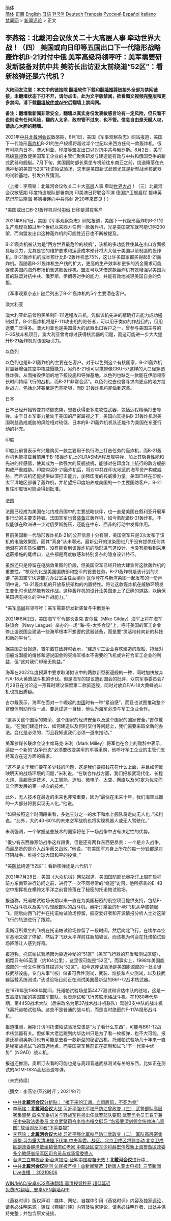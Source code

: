  <!-- 面包屑导航 --> <div class="breadcrumb"><!-- GTranslate: https://gtranslate.io/ -->  <div class="switcher notranslate">  <div class="selected">  <a href="#" onclick="return false;"> 简体</a>  </div>  <div class="option">  <a href="https://www.bannedbook.org" onclick="doGTranslate('zh-CN|zh-CN');jQuery('div.switcher div.selected a').html(jQuery(this).html());return false;" title="简体中文" class="nturl selected"> 简体</a>  <a href="https://www.bannedbook.org/zh-tw/" onclick="doGTranslate('zh-CN|zh-TW');jQuery('div.switcher div.selected a').html(jQuery(this).html());return false;" title="繁體中文" class="nturl"> 正體</a>  <a href="https://www.bannedbook.org/en/" onclick="doGTranslate('zh-CN|en');jQuery('div.switcher div.selected a').html(jQuery(this).html());return false;" title="English" class="nturl"> English</a>  <a href="https://www.bannedbook.org/ja/" onclick="doGTranslate('zh-CN|ja');jQuery('div.switcher div.selected a').html(jQuery(this).html());return false;" title="日本語" class="nturl"> 日語</a>  <a href="https://www.bannedbook.org/ko/" onclick="doGTranslate('zh-CN|ko');jQuery('div.switcher div.selected a').html(jQuery(this).html());return false;" title="한국어" class="nturl"> 한국어</a>  <a href="https://www.bannedbook.org/de/" onclick="doGTranslate('zh-CN|de');jQuery('div.switcher div.selected a').html(jQuery(this).html());return false;" title="Deutsch" class="nturl"> Deutsch</a>  <a href="https://www.bannedbook.org/fr/" onclick="doGTranslate('zh-CN|fr');jQuery('div.switcher div.selected a').html(jQuery(this).html());return false;" title="Français" class="nturl"> Français</a>  <a href="https://www.bannedbook.org/ru/" onclick="doGTranslate('zh-CN|ru');jQuery('div.switcher div.selected a').html(jQuery(this).html());return false;" title="Русский" class="nturl"> Русский</a>  <a href="https://www.bannedbook.org/es/" onclick="doGTranslate('zh-CN|es');jQuery('div.switcher div.selected a').html(jQuery(this).html());return false;" title="Español" class="nturl"> Español</a>  <a href="https://www.bannedbook.org/it/" onclick="doGTranslate('zh-CN|it');jQuery('div.switcher div.selected a').html(jQuery(this).html());return false;" title="Italiano" class="nturl"> Italiano</a>  </div>  </div>      <div class='breadcrumb-sub'><!-- Breadcrumb NavXT 6.3.0 --> <a href="https://www.bannedbook.org/" class="home">禁闻网</a> &gt; <a href="https://www.bannedbook.org/bnews/comments/" class="category">新闻评论</a> &gt; 正文</div></div><h2>李燕铭：北戴河会议攸关二十大高层人事 牵动世界大战！（四） 美国或向日印等五国出口下一代隐形战略轰炸机B-21对付中俄 美军高级将领呼吁：美军需要研发新装备对抗中共 美防长出访亚太前绕道“52区”：看新核弹还是六代机？</h2> <p class="notice"><b>大陆网友注意：本文中的链接除 <a href="https://github.com/bannedbook/fanqiang" >翻墙</a>软件下载和<a href="https://github.com/killgcd/justmysocks/blob/master/README.md">翻墙推荐</a>链接外全部为禁网链接，未翻墙状态下打不开，请勿点击。此为文字版禁闻，欲看图文视频完整版和更多禁闻，请下载<a href="https://github.com/bannedbook/fanqiang">翻墙软件或APP</a>后翻墙上禁闻网。</p><p>备注：翻墙看新闻非常安全，翻墙以真实身份发表敏感言论有一定风险，但只看不说则没有任何风险，翻的人太多，政府管不过来，也不管。信息自由是天赋人权，请放心大胆的翻墙。</b></p>  <div class="entry"> <p></p> <p>2021年<a href="https://www.bannedbook.org/bnews/tag/%e4%b8%ad%e5%85%b1/" class="st_tag internal_tag" rel="tag" title="标签 中共 下的日志">中共</a><a href="https://www.bannedbook.org/bnews/tag/%e5%8c%97%e6%88%b4%e6%b2%b3%e4%bc%9a%e8%ae%ae/" class="st_tag internal_tag" rel="tag" title="标签 北戴河会议 下的日志">北戴河会议</a>敏感期&#65292;8月1日&#65292;美国&#12298;军事观察杂志&#12299;网站报道&#65292;美国下一代隐形<a href="https://www.bannedbook.org/bnews/tag/%e8%bd%b0%e7%82%b8%e6%9c%ba/" class="st_tag internal_tag" rel="tag" title="标签 轰炸机 下的日志">轰炸机</a>B-21的生产规模将超过半个世纪以来西方任何一款轰炸机&#65292;很有可能向日本&#12289;澳大利亚&#12289;印度等盟友出口以对抗中共与俄罗斯&#12290;8月2日&#65292;<a href="https://www.bannedbook.org/bnews/tag/%e7%be%8e%e5%86%9b/" class="st_tag internal_tag" rel="tag" title="标签 美军 下的日志">美军</a>高级<a href="https://www.bannedbook.org/bnews/tag/%E5%B0%86%E9%A2%86/" class="st_tag internal_tag" rel="tag" title="标签 将领 下的日志">将领</a>敦促美国军工企业的主管们聚焦研发与建造能有效与中共和俄国竞争的新式武器和舰艇&#12290;7月下旬&#65292;美国国防部长乘坐专机前往东南亚之前&#65292;绕道降落在充满神秘的美国&#8220;52区&#8221;托诺帕试验场&#65292;这里是美国新式武器尤其是新型战术核武器的试验基地&#65292;引发外界猜测&#12290; </p> <p>&#65288;上接&#65306;李燕铭&#65306;北戴河会议攸关二十大<span class='wp_keywordlink_affiliate'><a href="https://www.bannedbook.org/bnews/ccpdope/" title="中共高层内幕" target="_blank">高层</a></span>人事 牵动<a href="https://www.bannedbook.org/bnews/tag/%E4%B8%96%E7%95%8C%E5%A4%A7%E6%88%98/" class="st_tag internal_tag" rel="tag" title="标签 世界大战 下的日志">世界大战</a>&#65281;&#65288;三&#65289;北戴河会议敏感期 印度特遣舰队部署南海 印美澳日将联合军演 德国护卫舰启程 接棒英航母前进南海 英德接连向中共亮剑 近20年来首见&#65281;&#65289;</p> <p>   *美国或出口B-21轰炸机对付<a href="https://www.bannedbook.org/bnews/tag/%E4%B8%AD%E4%BF%84/" class="st_tag internal_tag" rel="tag" title="标签 中俄 下的日志">中俄</a> 日印是潜在客户</p> <p>2021年8月1日&#65292;美国&#12298;军事观察杂志&#12299;网站报道&#65292;美国下一代隐形轰炸机B-21的生产规模将超过半个世纪以来西方任何一款轰炸机&#65292;光是美国空军就可能订购200架&#65292;而向盟友出口这种轰炸机的可能性近日也不断被提及&#12290;</p> <p>B-21轰炸机被认为是&#8220;西方世界最危险的战机&#8221;&#65292;该机的多功能性使其在出口方面极具吸引力&#65292;尤其是它的维护要求和运营成本预计将大大低于美国以前制造的轰炸机&#12290;B-21轰炸机的成本预计比B-2轰炸机低75%&#65292;这让许多国家都买得起B-21轰炸机&#12290;而随着B-21轰炸机生产线的扩大&#65292;更高的生产效率和更多的资金需求可能促使美国向海外市场销售这款轰炸机&#65292;盟友可以凭借这款轰炸机有效增强以美国为首的联盟对抗中共&#12289;俄罗斯&#12289;伊朗等对手的能力&#65292;并能有效地减轻美国自身的负担&#12290;</p> <p>&#12298;军事观察杂志&#12299;随后列出了B-21轰炸机的5个主要潜在客户&#12290;</p> <p>   澳大利亚</p> <p>澳大利亚此前曾购买美制F-111远程攻击机&#65292;凭借该机先进的精确打击能力成功遏制对手&#12290;B-21轰炸机将是F-111攻击机的继任者&#65292;可以用于类似的作战目的&#65292;但用途要广泛得多&#12290;澳大利亚也是美国最大的武器出口客户之一&#65292;曾参与美国主导的F-35战斗机项目&#12290;澳大利亚曾考虑过获得核武器的问题&#65292;而这可能进一步大大提升B-21轰炸机对该国吸引力&#12290;</p> <p>以色列</p>  <p>以色列也是B-21轰炸机的主要在在客户&#12290;对于以色列这个有核国家&#65292;B-21轰炸机将显著增强其空中核威慑能力&#65292;另外B-21也可以携带像GBU-57这样的大口径穿透性炸弹&#65292;从而摧毁伊朗的地下核设施和导弹基地&#12290;以色列也缺乏一款能在伊朗领空长时间持续飞行的战机&#65292;而B-21&#8220;非常合适&#8221;&#12290;以色列过去也曾寻求向更远的地方投射战力&#65292;包括北非甚至是巴基斯坦&#65292;而B-21轰炸机将能做到这些&#12290;</p> <p>日本</p> <p>日本已经开始转变其防御态势&#65292;想要获得更多进攻性武器&#65292;包括远程精确打击导弹&#12290;由于日本军事力量处于美国的严密监视之下&#65292;美国向其提供B-21轰炸机对美国利益造成威胁的风险相对较低&#65292;日本的B-21轰炸机机队还能作为美国在东亚行动的补充&#12290;</p> <p>   印度</p> <p>印度此前曾表示有兴趣购买一款主要用于执行海上打击任务的轰炸机&#65292;而B-21轰炸机也能搭载目前用于B-1B轰炸机上的LRASM远程反舰导弹&#65292;加上其隐身性能和先进的传感器&#65292;使其成为一款强大的反舰战机&#65292;能够对在印度洋上航行的敌方舰船构成严重威胁&#12290;印度购买B-21轰炸机后&#65292;将对中共在印太地区的海军资产构成威胁&#65292;而且该机还能提供纵深打击能力&#65292;加强印度的核威慑力量&#12290;美国已经在印度-太平洋地区部署了轰炸机&#65292;并希望把印度培养成美国的一个主要国防客户&#65292;B-21售往印度很可能会得到批准&#12290;<br />&nbsp;<br />法国</p> <p>法国已经成为美国在北约成员国中的主要战略伙伴&#65292;也一直是美国在叙利亚开展军事行动的主要支持者&#12290;法国空军也曾<a href="https://www.bannedbook.org/bnews/tag/%E8%A3%85%E5%A4%87/" class="st_tag internal_tag" rel="tag" title="标签 装备 下的日志">装备</a>过轰炸机&#65292;如今若配备B-21轰炸机&#65292;不仅能够在欧洲进一步对俄罗斯施压&#65292;还能在中东&#12289;西非的行动中发挥作用&#12290; </p> <p>目前美国新一代隐形轰炸机B-21的公开信息十分有限&#65292;美国空军只是3次发布了该机的电脑效果图&#65292;而其&#8220;真身&#8221;从未曝光&#12290;最新公开的渲染图也几乎没有提供任何其他潜在的实质性细节&#65292;没有能看到该轰炸机的隐形进气道设计&#65292;也没有能看到采用遮蔽措施的尾喷口&#65292;这些都是高度敏感和特别复杂的隐身设计特征&#12290;</p> <p>虽然还只是停留在电脑效果图的阶段&#65292;但美国空军已经开始大肆宣传这款轰炸机的重要性&#12290;&#8220;核现代化是美国国防部和空军的首要任务&#65292;B-21轰炸机是该计划的关键&#65292;&#8221;美国空军快速能力办公室主任兰德尔&#183;瓦尔登在与新渲染图一起发布的一份声明中说&#12290;&#8220;B-21轰炸机的开放系统架构的内置特性&#12290;将让这款轰炸机在威胁环境发生变化时也依然能有效作战&#12290;这种轰炸机的设计让美国走上了正确的道路&#65292;以确保美国拥有持久的空中作战能力&#12290;&#8221;</p> <p>   *美军<a href="https://www.bannedbook.org/bnews/tag/%E9%AB%98%E5%B1%82/" class="st_tag internal_tag" rel="tag" title="标签 高层 下的日志">高层</a>将领呼吁&#65306;美军需要研发新装备与中俄竞争</p> <p>2021年8月2日&#65292;美国海军军令部长麦克&#8729;吉尔戴&#65288;Mike Gilday&#65289;海军上将在海军联谊会&#65288;Navy League&#65289;举办的一场&#8220;海-空-太空会议&#8221;上&#65292;呼吁美国的军工企业停止游说国会建造一些海军根本不想要的武器装备&#65292;而是要&#8220;灵活地转向新的科技和新的平台&#8221;&#12290;</p>  <p>据美国之音报道&#65292;吉尔戴在致辞时表示&#65292;&#8220;建造军工企业喜欢建造的舰船&#12289;拖延对旧船或潜艇的维修和游说国会购买海军根本不需要的飞机或许符合军工企业的利益&#65292;但&#8220;这对我们却毫无助益&#12290;&#8221;</p> <p>海军在2022年度预算中要求取消拟议中的两款新型驱逐舰的一种&#65292;同时加快放弃F/A-18大黄蜂战斗机的步伐&#12290;但是海军的提议遭到国会的批评&#65292;众院军事委员会7月28日在讨论这一预算时建议保留第二款驱逐舰&#65292;同时对放弃F/A-18大黄蜂战斗机也提出质疑&#12290;</p> <p>吉尔戴表示&#65292;海军在面对一个崛起的<span class='wp_keywordlink_affiliate'><a href="https://www.bannedbook.org/" title="中国" target="_blank">中国</a></span>时有一种&#8220;紧迫感&#8221;&#65292;而且也试图推动整个官僚体制动作快一点&#12290;要达成这一目标&#65292;他认为海军必须与军工企业合作&#12290;</p> <p>&#8220;这事关这个国家的繁荣&#12289;这个国家的经济安全以及这个国家的国家安全&#65292;&#8221;吉尔戴说&#12290;&#8220;在我们建造什么&#12289;如何建造以及何时交付等问题上&#65292;我们需要采取全新的办法&#12290;变化是必须的&#65292;而且我知道我们必须一道来推动&#12290;&#8221;</p> <p>     美军参谋长联席会议主席马克&#8729;米利&#65288;Mark Milley&#65289;将军也在会上的致辞中表示&#65292;适应一个新的&#8220;战争形态&#8221;必须要改变美军的军事采购&#65292;他呼吁军工企业的主管们支持军方在这方面的需求&#12290;</p> <p>&#8220;这不是关于我们要花多少钱的问题&#65292;这是我们要把钱花在什么上面&#65292;并且如何反映明天的战场环境的问题&#65292;&#8221;米利说&#12290;&#8220;在联合作战方面&#65292;我们把核武现代化&#12289;长程火炮&#12289;高超音速技术&#12289;人工智能&#12289;造船&#12289;微电子&#12289;太空&#12289;网络以及5G定为优先而又全面发展的第一梯次的技术&#12290;&#8221;</p> <p>此外&#65292;无人技术在最近的未来也非常重要&#65292;因为&#8220;最快在未来十年&#65292;我们海空武器的一大部分将要实现无人化&#65292;&#8221;他说&#12290;</p> <p>&#8220;如果按照这个时间段来看&#65292;多达三分之一的水下和水上舰队将走向无人化&#65292;&#8221;米利说&#12290;&#8220;此外&#65292;大约40-60%的未来空军战机也将实现机器人或无人驾驶化&#12290;&#8221;</p> <p>米利强调&#65292;一个掌握这些技术的国家将在下一场战争中占有决定性的优势&#12290;</p> <p>&#8220;很少有东西像预防战争这样昂贵&#65292;但是还有两样东西更昂贵&#65306;一个是介入战争&#65292;而最昂贵的是介入战争而又战败&#65292;&#8221;他说&#12290;&#8220;在美国军方身上所花的每一分钱都是对吓阻战争&#12289;维持全球大国和平的投资&#12290;&#8221;</p>  <p>     *美<a href="https://www.bannedbook.org/bnews/tag/%E9%98%B2%E9%95%BF/" class="st_tag internal_tag" rel="tag" title="标签 防长 下的日志">防长</a>绕道&#8220;52区&#8221;&#65306;看新核弹还是六代机&#65311; </p> <p>2021年7月28日&#65292;美国&#12298;大众机械&#12299;网站报道&#65292;美国国防部长奥斯汀上周在启程前方东南亚进行访问之前&#65292;进行了一次不同寻常的&#8220;绕道&#8221;访问&#65292;他所搭乘的E-4B空中指挥机在横跨太平洋之前曾降落在了秘密的托诺帕试验场&#12290;</p> <p>报道称&#65292;托诺帕试验场长期以来一直在为美国秘密的航空项目提供支持&#65292;包括F-117A战斗机以及美军假想敌部队的战斗机&#12290;奥斯汀乘坐的E-4B飞机从华盛顿起飞&#65292;随后向西飞行并在托诺帕试验场停留&#65292;航空爱好者和开源情报分析人士对这架飞行的轨迹进行了跟踪&#12290;</p> <p>奥斯汀所乘坐的飞机在托诺帕试验场停留了一段时间&#65292;然后向北飞行&#65292;在埃尔森空军基地又做了停留&#65292;然后才飞跃太平洋前往新加坡议&#12290;而该机为何会在托诺帕试验场降落让人感到好奇&#12290;</p> <p>报道称&#65292;托诺帕试验场因为靠近神秘的&#8220;51区&#8221;&#65288;美军飞行器的开发和测试区域&#65289;&#65292;相距只有65英里&#65288;约104公里&#65289;&#65292;这里很可能是&#8220;52区&#8221;&#12290;而事实上&#65292;1998年美国能源部的一份文件就将其描述为&#8220;52区&#8221;&#12290;如今这座试验场是美国能源部的一处关键核武器设施&#65292;专门从事&#8220;&#65288;核&#65289;储备可靠性测试&#65292;武装&#12289;熔接和点火测试&#65292;以及核武器运载系统测试&#12290;&#8221;该试验场目前正在测试美国最新型的B61-12战术核武器&#12290;</p> <p>     在1979年到1989年期间&#65292;托诺帕试验场是第4477测试和评估中队的驻地&#65292;这是一支高度机密的美国空军部队&#65292;负责测试和飞行苏联米格战斗机&#12290;在1980年代早期&#65292;第4450战术大队&#65288;后来改名为第37战术战斗机联队&#65289;驾驶3支中队的战斗机飞离托诺帕试验场&#12290;这些不是普通的战斗机&#65292;而是当时绝密的F-117A隐形战斗机&#12290;</p> <p>报道推测&#65292;奥斯汀访问托诺帕试验场应该是&#8220;为了看什么东西&#8221;&#65292;可能与B61-12战术核武器有关&#12290;但如果大老远跑到内华达州只是为了看一枚核弹&#65292;也不大可能&#12290;报道还猜测奥斯汀也有可能是去看一款新型的秘密战机&#65292;托诺帕试验场几十年来一直是秘密战机试飞的首选地点&#65292;而美国空军目前正在研制和试飞&#8220;下一代空中优势&#8221;&#65288;NGAD&#65289;战斗机&#12290;</p> <p>报道还推测&#65292;奥斯汀去看的可能也是与高超音速武器测试有关的东西&#65292;比如正在测试的AGM-183A高超音速导弹&#12290;</p> <p>&#65288;未完待续&#65289;</p> <p>&#65288;撰文&#65306;李燕铭/燕铭时评&#65307;2021/8/7&#65289;</p>  <ul class='op-related-articles' title='相关阅读'> <li><a href='https://www.bannedbook.org/bnews/cnnews/20210808/1602471.html' target='_blank'>中共<b>北戴河会议</b>分析贴： “接下来的江湖，血雨腥风，不死为幸”</a></li> <li><a href='https://www.bannedbook.org/bnews/comments/20210808/1602460.html' target='_blank'>李燕铭：<b>北戴河会议</b>大战 习近平强化军权严防江曾政变（三） 武警部队高层密集调整 四名军委机关与野战军将领出任武警部队要职 武警司令员王春宁兼任中央政法委委员 北京武警司令李维杰撰文挺习 “各级要深刻领会统帅决心意图” 放话对反习者“下手要狠”</a></li> <li><a href='https://www.bannedbook.org/bnews/comments/20210807/1601974.html' target='_blank'>李燕铭：<b>北戴河会议</b>大战 习近平强化军权严防江曾政变（二） 军队高层密集调整 习为重大清洗埋下伏笔 中央军委、战区、北京卫戍区将领变动 北京卫戍区副政委鲍泽敏坐镇曾庆红老家 中部战区空军少将薛宏伟履新上海警备区政委 多个敏感省份军区司令员与戎装常委换人</a></li> <li><a href='https://www.bannedbook.org/bnews/taiwannews/20210806/1601598.html' target='_blank'>台湾三立电视台 新台湾加油-证明中国疫苗无效！<b>北戴河会议</b>进行中...</a></li> <li><a href='https://www.bannedbook.org/bnews/bannedvideo/20210806/1601455.html' target='_blank'>中共<b>北戴河会议</b>期间 访民被严控｜@新闻精选【新唐人亚太电视】三节新闻Live直播 ｜20210806</a></li> </ul> <p class="texttj"> <a href="https://github.com/bannedbook/fanqiang/wiki/V2ray%E6%9C%BA%E5%9C%BA" target="_blank">WIN/MAC/安卓/iOS高速翻墙:高清视频秒开,超低延迟</a><br/> <a href="https://github.com/bannedbook/fanqiang/wiki/%E7%A6%81%E9%97%BB%E7%BD%91%E5%AE%89%E5%8D%93%E7%BF%BB%E5%A2%99%E6%96%B0%E9%97%BBAPP" target="_blank">免费PC翻墙、安卓VPN翻墙APP</a></p><p>&#12298;燕铭时评&#12299;版权声明&#65306;媒体&#12289;网站&#12289;自媒体引用&#12298;燕铭时评&#12299;内容及独家<span class='wp_keywordlink_affiliate'><a href="https://www.bannedbook.org/bnews/comments/" title="新闻评论" target="_blank">评论</a></span>&#65292;请务必注明来源&#65307;转载&#12298;燕铭时评&#12299;内容及独家评论&#65292;请务必註明作者&#12289;出处并保持完整&#65307;并包含原文链接&#12290;  </p><a name='sharetosocial'></a>  <div style="margin-bottom:5px;padding-bottom:5px;clear:both"> <div id="archive-pix-1" class="banner-ads"> <!-- AuctionX Display platform tag START --> <div id="26318x728x90x621x_ADSLOT2" clicktrack="%%CLICK_URL_ESC%%"></div> <!-- AuctionX Display platform tag END --> </div> <div id="archive-pix-2" class="banner-ads"> <!-- AuctionX Display platform tag START --> <div id="26315x300x250x621x_ADSLOT2" clicktrack="%%CLICK_URL_ESC%%"></div> <!-- AuctionX Display platform tag END --> </div> </div>  <div id="archive-pix-1" class="banner-ads"> <!-- AuctionX Display platform tag START --> <div id="26318x728x90x621x_ADSLOT3" clicktrack="%%CLICK_URL_ESC%%"></div> <!-- AuctionX Display platform tag END --> </div> </div><!--END ENTRY--> 